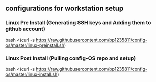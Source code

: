 ## configurations for workstation setup

### Linux Pre Install (Generating SSH keys and Adding them to github account)

bash <(curl -s https://raw.githubusercontent.com/bp1235811/config-os/master/linux-preinstall.sh)

### Linux Post Install (Pulling config-OS repo and setup)

bash <(curl -s https://raw.githubusercontent.com/bp1235811/config-os/master/linux-install.sh)
